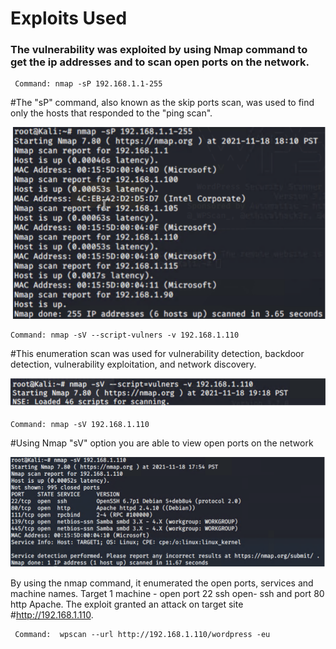 # Exploits Used 

### The vulnerability was exploited by using Nmap command to get the ip addresses and to scan open ports on the network. 

     Command: nmap -sP 192.168.1.1-255

   #The "sP" command, also known as the skip ports scan, was used to find only the hosts that responded to the "ping scan".

![Image2](/images/Image2.png)

    Command: nmap -sV --script-vulners -v 192.168.1.110

  #This enumeration scan was used for vulnerability detection, backdoor detection, vulnerability exploitation, and network discovery.

![Image3](/images/Image3.png)

    Command: nmap -sV 192.168.1.110

  #Using Nmap "sV" option you are able to view open ports on the network

![Image4](/images/Image4.png)

By using the nmap command, it enumerated the open ports, services and machine names. Target 1 machine -  open port 22  ssh open- ssh and port 80 http Apache.  The exploit granted an attack on target site #http://192.168.1.110.  

     Command:  wpscan --url http://192.168.1.110/wordpress -eu

